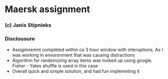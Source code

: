 # Maersk assignment
### (c) Janis Stipnieks

### Disclousure
- Assigmnemnt completed within ca 3 hour window with interuptions. As I was working in envoronment that was causing distractions
- Algorithm for randomizing array items was looked up using google. Fisher - Yates shuffle is used in this case
- Overall quick and simple solution, and had fun implemeting it